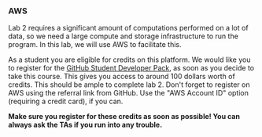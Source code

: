 ### AWS

Lab 2 requires a significant amount of computations performed on a lot of data,
so we need a large compute and storage infrastructure to run the program. In
this lab, we will use AWS to facilitate this.

As a student you are eligible for credits on this platform. We would like you to
register for the [GitHub Student Developer Pack], as soon as you decide to take
this course. This gives you access to around 100 dollars worth of credits. This
should be ample to complete lab 2. Don't forget to register on AWS using the
referral link from GitHub. Use the "AWS Account ID" option (requiring a credit
card), if you can.

**Make sure you register for these credits as soon as possible! You can always
ask the TAs if you run into any trouble.**

[github student developer pack]: https://education.github.com/pack
